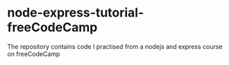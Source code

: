 # node-express-tutorial-freeCodeCamp
The repository contains code I practised from a nodejs and express course on freeCodeCamp
